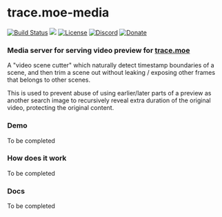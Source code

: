 # trace.moe-media

[![Build Status](https://travis-ci.org/soruly/trace.moe-media.svg?branch=master)](https://travis-ci.org/soruly/trace.moe-media)
[![](https://david-dm.org/soruly/trace.moe-media/status.svg)](https://david-dm.org/soruly/trace.moe-media)
[![License](https://img.shields.io/github/license/soruly/trace.moe-media.svg)](https://github.com/soruly/trace.moe-media/blob/master/LICENSE)
[![Discord](https://img.shields.io/discord/437578425767559188.svg)](https://discord.gg/K9jn6Kj)
[![Donate](https://img.shields.io/badge/donate-patreon-orange.svg)](https://www.patreon.com/soruly)

### Media server for serving video preview for [trace.moe](https://github.com/soruly/trace.moe)

A "video scene cutter" which naturally detect timestamp boundaries of a scene, and then trim a scene out without leaking / exposing other frames that belongs to other scenes.

This is used to prevent abuse of using earlier/later parts of a preview as another search image to recursively reveal extra duration of the original video, protecting the original content.

### Demo
To be completed

### How does it work
To be completed

### Docs
To be completed
